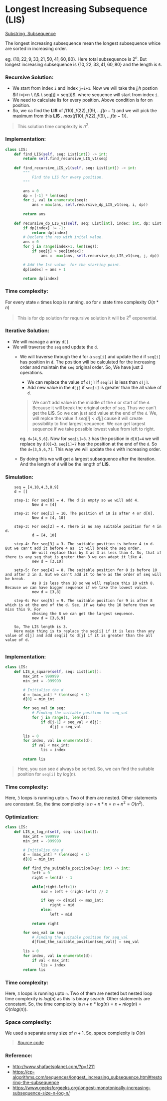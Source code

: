 # Longest Increasing Subsequence (LIS)

[Substring, Subsequence](../lcs/lcs.md)

The longest increasing subsequence mean the longest subsequence whice are sorted in increasing order.

eg. $\{10, 22, 9, 33, 21, 50, 41, 60, 80\}$. Here total subsequence is $2^n$. But longest increasing subsequence is
$\{10, 22, 33, 41, 60, 80\}$ and the length is `6`.

### Recursive Solution:

* We start from index `i` and index `j=i+1`. Now we will take the $j_th$ postion $if i<j<n \  \\& \ seq[j] > seq[i]$. where sequence will start
from index `i`.
* We need to calculate lis for every position. Above condition is for on position.
* So, we ca find the **LIS** of $f(10), f(22), f(9), ... f(n-1)$ and we will pick the maximum from this **LIS** . $max(f(10), f(22), f(9), ... f(n-1))$.

> This solution time complexity is $n^2$.

### Implementation:

```python
class LIS:
    def find_LIS(self, seq: List[int]) -> int:
        return self.find_recursive_LIS_v1(seq)
    
    def find_recursive_LIS_v1(self, seq: List[int]) -> int:
        """
            Find the LIS for every position.
        """

        ans = 0
        dp = [-1] * len(seq)
        for i, val in enumerate(seq):
            ans = max(ans, self.recursive_dp_LIS_v1(seq, i, dp))
        
        return ans
    
    def recursive_dp_LIS_v1(self, seq: List[int], index: int, dp: List[int]) -> int:
        if dp[index] != -1:
            return dp[index]
        # Declare the res with inital value.
        ans = 0
        for j in range(index+1, len(seq)):
            if seq[j] > seq[index]:
                ans =  max(ans, self.recursive_dp_LIS_v1(seq, j, dp))

        # Add the 1st value  for the starting point.
        dp[index] = ans + 1

        return dp[index]
```

### Time complexity:

For every state `n` times loop is running. so for `n` state time complexity $O(n*n)$
> This is for dp solution for reqursive solution it will be $2^n$ exponential.

### Iterative Solution:

* We will manage a array `d[]`.
* We will traverse the `seq` and update the `d`.
  * We will traverse through the `d` for a `seq[i]` and update the `d` if `seq[i]` has position in `d`. The position will be
  calculated for the increasing order and maintain the `seq` original order. So, We have just 2 operations.
    * We can replace the value of `d[j]` if `seq[i]` is less than `d[j]`.
    * Add new value in the `d[j]` if `seq[i]` is greater than the all value of `d`.
    
    > We can't add value in the middle of the `d` or start of the `d`. Because it will break the original order of `seq`. Thus we can't
    get the **LIS**. So we can just add value at the end of the `d`. We, will replce the value if $seq[i]<d[j]$ cause it will create
    possibility to find largest sequence. We can get largest sequence if we take possible lowest value from left to right.

    eg. `d=[4,5,6]`. Now for `seq[i]=3`. `3` has the position in `d[0]=4` we will replace by `d[0]=3`. `seq[i]=7` has the position
    at the end of the `d`. So the `d=[3,5,6,7]`. This way we will update the `d` with increasing order.
  * By doing this we will get a largest subsequence after the iteration. And the length of `d` will be the length of **LIS**.

### Simulation:

```
    seq = [4,10,4,3,8,9]
    d = []

    step-1: For seq[0] = 4. The d is empty so we will add 4.
            New d = [4]
    
    step-2: For seq[1] = 10. The position of 10 is after 4 or d[0].
            New d = [4, 10]
    
    step-3: For seq[2] = 4. There is no any suitable position for 4 in d.
            d = [4, 10]
    
    step-4: For seq[3] = 3. The suitable position is before 4 in d. But we can't add it before 4 as  it will break the seq order.
            We will replace this by 3 as 3 is less than 4. So, that if there is any seq that is greter than 3 we can adapt it like 4.
            new d = [3,10]
    
    setp-5: For seq[4] = 8. The suitable position for 8 is before 10 and after 3 in d. But we can't add it to here as the order of seq will be break.
            As 8 is less than 10 so we will replace this 10 with 8. Because we can have bigger sequence if we take the lowest value.
            new d = [3,8]
    
    step-6: For seq[5] = 9. The suitable position for 9 is after 8 which is at the end of the d. See, if we take the 10 before then we miss this 9. For 
            chosing the 8 we can get the largest sequence.
            new d = [3,6,9]
    
    So, The LIS length is 3.
    Here main thing is to replace the seq[i] if it is less than any value of d[j] and add seq[i] to d[j] if it is greater than the all value of d.
        
```

### Implementation:

```python
class LIS:
    def LIS_n_square(self, seq: List[int]):
        max_int = 999999
        min_int = -999999

        # Initialize the d
        d = [max_int] * (len(seq) + 1)
        d[0] = min_int

        for seq_val in seq:
            # Finding the suitable position for seq_val
            for j in range(1, len(d)):
                if d[j-1] < seq_val < d[j]:
                    d[j] = seq_val
        
        lis = 0
        for index, val in enumerate(d):
            if val < max_int:
                lis = index
        
        return lis
```

> Here, you can see `d` always be sorted. So, we can find the suitable position for `seq[i]` by $log(n)$.

### Time complexity:

Here,  `3` loops is running upto `n`. Two of them are nested. Other statements are conostant. So, the time complexity is $n+n*n = n+n^2=O(n^2)$.

### Optimization:

```python
class LIS:
    def LIS_n_log_n(self, seq: List[int]):
        max_int = 999999
        min_int = -999999

        # Initialize the d
        d = [max_int] * (len(seq) + 1)
        d[0] = min_int

        def find_the_suitable_position(key: int) -> int:
            left = 0
            right = len(d) - 1
            
            while(right-left>1):
                mid = left + (right-left) // 2

                if key <= d[mid] <= max_int:
                    right = mid
                else:
                    left = mid
            
            return right

        for seq_val in seq:
            # Finding the suitable position for seq_val
            d[find_the_suitable_position(seq_val)] = seq_val
        
        lis = 0
        for index, val in enumerate(d):
            if val < max_int:
                lis = index
        return lis
```

### Time complexity:

Here, `3` loops is running upto `n`. Two of them are nested but nested loop time complexity is $log(n)$ as this is binary search. Other statements are conostant. So, the time complexity is $n+n*log(n) = n+nlog(n)=O(nlog(n))$.

### Space complexity:

We used a separate array size of $n+1$. So, space complexity is $O(n)$

> [Source code](lis.py)

### Reference:

* http://www.shafaetsplanet.com/?p=1211
* https://cp-algorithms.com/sequences/longest_increasing_subsequence.html#restoring-the-subsequence
* https://www.geeksforgeeks.org/longest-monotonically-increasing-subsequence-size-n-log-n/
